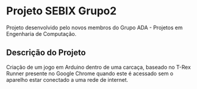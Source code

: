 # Projeto SEBIX Grupo2
Projeto desenvolvido pelo novos membros do Grupo ADA - Projetos em Engenharia de Computação.
## Descrição do Projeto
Criação de um jogo em Arduino dentro de uma carcaça, baseado no T-Rex Runner presente no Google Chrome quando este é acessado sem o aparelho estar conectado a uma rede de internet.
